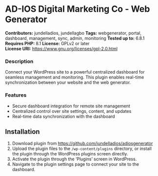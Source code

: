 # AD-IOS Digital Marketing Co - Web Generator

**Contributors:** jundelladios, jundellagbo
**Tags:** webgenerator, portal, dashboard, management, sync, admin, monitoring
**Tested up to:** 6.8.1  
**Requires PHP:** 8.1
**License:** GPLv2 or later  
**License URI:** https://www.gnu.org/licenses/gpl-2.0.html  


### Description

Connect your WordPress site to a powerful centralized dashboard for seamless management and monitoring. This plugin enables real-time synchronization between your website and the web generator. 

### Features

- Secure dashboard integration for remote site management
- Centralized control over site settings, content, and updates
- Real-time data synchronization with the dashboard

## Installation

1. Download plugin from https://github.com/jundelladios/adiosgenerator
2. Upload the plugin files to the `/wp-content/plugins` directory, or install the plugin through the WordPress plugins screen directly.  
3. Activate the plugin through the ‘Plugins’ screen in WordPress.  
4. Navigate to the plugin settings page to connect your site to the dashboard.  